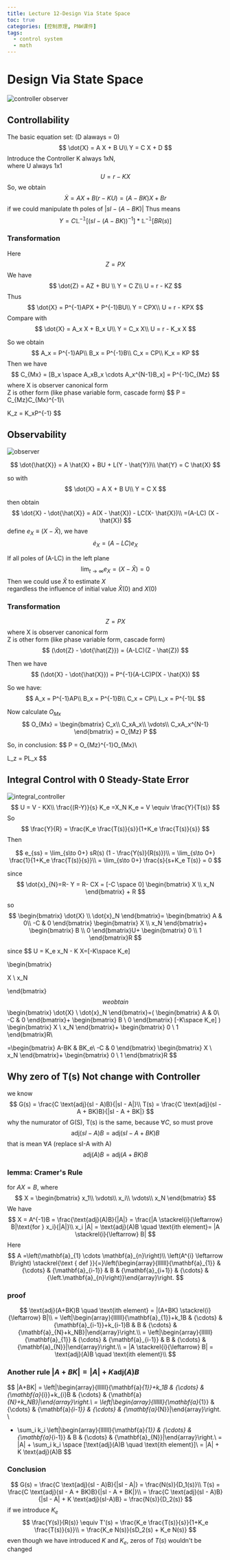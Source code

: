 ```yaml
---
title: Lecture 12-Design Via State Space
toc: true
categories: [控制原理, PNW课件]
tags:
  - control system
  - math
---
```


# Design Via State Space
<!--more-->



![controller observer](./controller_observer.png)

## Controllability

The basic equation set: (D alaways = 0)
$$
\dot{X} = A X + B U\\
Y = C X + D
$$
Introduce the Controller K always 1xN, \
where U always 1x1
$$
U = r - KX
$$
So, we obtain
$$
\dot{X} = AX + B(r - K U) = (A-BK)X + Br
$$
if we could manipulate th poles of $|sI- (A-BK)|$
Thus means
$$
Y = C \mathbb{L^{-1}}[(sI - (A-BK))^{-1}] * \mathbb{L^{-1}}[BR(s)]
$$
### Transformation
Here
$$Z = PX$$
We have
$$
\dot{Z} = AZ + BU \\
Y = C Z\\
U = r - KZ
$$
Thus
$$
\dot{X} = P^{-1}APX + P^{-1}BU\\
Y = CPX\\
U = r - KPX
$$
Compare with
$$
\dot{X} = A_x X + B_x U\\
Y = C_x X\\
U = r - K_x X
$$

So we obtain
$$
A_x = P^{-1}AP\\
B_x = P^{-1}B\\
C_x = CP\\
K_x = KP
$$
Then we have
$$
C_{Mx} = [B_x \space A_xB_x \cdots A_x^{N-1}B_x] = P^{-1}C_{Mz}
$$
where X is observer canonical form\
Z is other form (like phase variable form, cascade form)
$$
P = C_{Mz}C_{Mx}^{-1}\

K_z = K_xP^{-1}
$$


## Observability

![observer](./observer.png)

$$
\dot{\hat{X}} = A \hat{X} + BU + L(Y - \hat{Y})\\
\hat{Y} = C \hat{X}
$$

so with
$$
\dot{X} = A X + B U\\
Y = C X
$$

then obtain
$$
\dot{X} - \dot{\hat{X}} = A(X - \hat{X}) - LC(X- \hat{X})\\
=(A-LC) (X - \hat{X})
$$
define $e_X \equiv (X - \hat{X})$, we have
$$
\dot{e}_X = (A-LC) e_X
$$

If all poles of (A-LC) in the left plane
$$
\lim_{t\to \infty} e_X = (X - \hat{X}) = 0
$$
Then we could use $\hat{X}$ to estimate $X$\
regardless the influence of initial value $\hat{X}(0)$ and $X(0)$
### Transformation
$$Z = PX$$
where X is observer canonical form\
Z is other form (like phase variable form, cascade form)
$$
(\dot{Z} - \dot{\hat{Z}}) = (A-LC)(Z - \hat{Z})
$$

Then we have
$$
(\dot{X} - \dot{\hat{X}}) = P^{-1}(A-LC)P(X - \hat{X})
$$

So we have:
$$
A_x = P^{-1}AP\\
B_x = P^{-1}B\\
C_x = CP\\
L_x = P^{-1}L
$$

Now calculate $O_{Mx}$
$$
O_{Mx} = \begin{bmatrix}
C_x\\ C_xA_x\\ \vdots\\ C_xA_x^{N-1}
\end{bmatrix} = O_{Mz} P
$$

So, in conclusion:
$$
P = O_{Mz}^{-1}O_{Mx}\

L_z = PL_x
$$

## Integral Control with 0 Steady-State Error
![integral_controller](./integral_controller.png)
$$
U = V - KX\\
\frac{(R-Y)}{s} K_e =X_N K_e =  V \equiv \frac{Y}{T(s)}
$$
So
$$
\frac{Y}{R} = \frac{K_e \frac{T(s)}{s}}{1+K_e \frac{T(s)}{s}}
$$
Then

$$
e_{ss} = \lim_{s\to 0+} sR(s) (1 - \frac{Y(s)}{R(s)})\\
= \lim_{s\to 0+} \frac{1}{1+K_e \frac{T(s)}{s}}\\
= \lim_{s\to 0+} \frac{s}{s+K_e T(s)} = 0
$$

since
$$
\dot{x}_{N}=R- Y = R- CX = [-C \space 0]
\begin{bmatrix}
X \\ x_N
\end{bmatrix} + R
$$

so
$$
\begin{bmatrix}
\dot{X} \\ \dot{x}_N
\end{bmatrix}=
\begin{bmatrix}
A & 0\\
-C & 0
\end{bmatrix}
\begin{bmatrix}
X \\ x_N
\end{bmatrix}+
\begin{bmatrix}
B \\ 0
\end{bmatrix}U+
\begin{bmatrix}
0 \\ 1
\end{bmatrix}R
$$

since
$$
U = K_e x_N - K X=[-K\space K_e]

\begin{bmatrix}

X \\ x_N

\end{bmatrix}
$$
we obtain
$$
\begin{bmatrix}
\dot{X} \\ \dot{x}_N
\end{bmatrix}=(
\begin{bmatrix}
A & 0\\
-C & 0
\end{bmatrix}+
\begin{bmatrix}
B \\ 0
\end{bmatrix}
[-K\space K_e]
)
\begin{bmatrix}
X \\ x_N
\end{bmatrix}+
\begin{bmatrix}
0 \\ 1
\end{bmatrix}R\\

=\begin{bmatrix}
A-BK & BK_e\\
-C & 0
\end{bmatrix}
\begin{bmatrix}
X \\ x_N
\end{bmatrix}+
\begin{bmatrix}
0 \\ 1
\end{bmatrix}R
$$





## Why zero of T(s) Not change with Controller
we know
$$
G(s) = \frac{C \text{adj}(sI - A)B}{|sI - A|}\\
T(s) = \frac{C \text{adj}(sI - A + BK)B}{|sI - A + BK|}
$$
why the numurator of G(S), T(s) is the same, because $\forall C$, so must prove
$$
\text{adj}(sI - A)B = \text{adj}(sI - A + BK)B
$$
that is mean $\forall A$ (replace sI-A with A)
$$
\text{adj}(A)B = \text{adj}(A + BK)B
$$
### lemma: Cramer's Rule
for $AX = B$, where
$$
X = \begin{bmatrix}
x_1\\
\vdots\\
x_i\\
\vdots\\
x_N
\end{bmatrix}
$$
We have
$$
X = A^{-1}B = \frac{\text{adj}(A)B}{|A|} = \frac{|A \stackrel{i}{\leftarrow} B|\text{for } x_i}{|A|}\\
x_i |A| = \text{adj}(A)B \quad \text{ith element}= |A \stackrel{i}{\leftarrow} B|
$$
Here
$$
A =\left(\mathbf{a}_{1} \cdots \mathbf{a}_{n}\right)\\
\left(A^{i} \leftarrow B\right) \stackrel{\text { def }}{=}\left(\begin{array}{llllll}{\mathbf{a}_{1}} & {\cdots} & {\mathbf{a}_{i-1}} & B & {\mathbf{a}_{i+1}} & {\cdots} & {\left.\mathbf{a}_{n}\right)}\end{array}\right.
$$

### proof
$$
\text{adj}(A+BK)B \quad \text{ith element}
= |(A+BK) \stackrel{i}{\leftarrow} B|\\
= \left|\begin{array}{llllll}{\mathbf{a}_{1}}+k_1B & {\cdots} & {\mathbf{a}_{i-1}}+k_{i-1}B & B & {\cdots} & {\mathbf{a}_{N}+k_NB}|\end{array}\right.\\
= \left|\begin{array}{llllll}{\mathbf{a}_{1}} & {\cdots} & {\mathbf{a}_{i-1}} & B & {\cdots} & {\mathbf{a}_{N}}|\end{array}\right.\\
= |A \stackrel{i}{\leftarrow} B| 
= \text{adj}(A)B \quad \text{ith element}\\
$$

### Another rule $|A+BK| = |A| + K\text{adj}(A)B$
$$
|A+BK| = \left|\begin{array}{llllll}{\mathbf{a}_{1}}+k_1B & {\cdots} & {\mathbf{a}_{i}}+k_{i}B & {\cdots} & {\mathbf{a}_{N}+k_NB}|\end{array}\right.\\
= \left|\begin{array}{llllll}{\mathbf{a}_{1}} & {\cdots} & {\mathbf{a}_{i-1}} & {\cdots} & {\mathbf{a}_{N}}|\end{array}\right. \\
+ \sum_i k_i \left|\begin{array}{llllll}{\mathbf{a}_{1}} & {\cdots} & {\mathbf{a}_{i-1}} & B & {\cdots} & {\mathbf{a}_{N}}|\end{array}\right.\\
= |A| + \sum_i k_i \space [\text{adj}(A)B \quad \text{ith element}]\\
= |A| + K \text{adj}(A)B
$$

### Conclusion
$$
G(s) = \frac{C \text{adj}(sI - A)B}{|sI - A|}
= \frac{N(s)}{D_1(s)}\\
T(s) = \frac{C \text{adj}(sI - A + BK)B}{|sI - A + BK|}\\
= \frac{C \text{adj}(sI - A)B}{|sI - A| + K \text{adj}(sI-A)B} = \frac{N(s)}{D_2(s)}
$$
if we introduce $K_e$
$$
\frac{Y(s)}{R(s)} \equiv T'(s) = \frac{K_e \frac{T(s)}{s}}{1+K_e \frac{T(s)}{s}}\\
= \frac{K_e N(s)}{sD_2(s) + K_e N(s)}
$$
even though we have introduced $K$ and $K_e$, zeros of $T(s)$ wouldn't be changed


